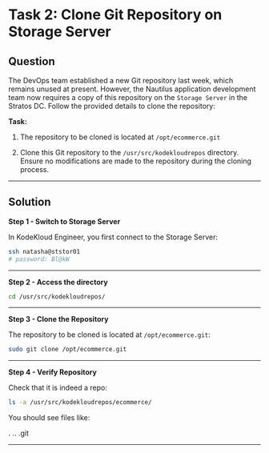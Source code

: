 # Task 2: Clone Git Repository on Storage Server

## Question

The DevOps team established a new Git repository last week, which remains unused at present. However, the Nautilus application development team now requires a copy of this repository on the `Storage Server` in the Stratos DC. Follow the provided details to clone the repository:

**Task:**

1. The repository to be cloned is located at `/opt/ecommerce.git`

2. Clone this Git repository to the `/usr/src/kodekloudrepos` directory. Ensure no modifications are made to the repository during the cloning process.

---

## Solution


**Step 1 - Switch to Storage Server**

In KodeKloud Engineer, you first connect to the Storage Server:

```bash
ssh natasha@ststor01
# password: Bl@kW
```

---

**Step 2 - Access the directory**

```bash
cd /usr/src/kodekloudrepos/
```

---

**Step 3 - Clone the Repository**

The repository to be cloned is located at `/opt/ecommerce.git`:

```bash
sudo git clone /opt/ecommerce.git
```

---

**Step 4 - Verify Repository**

Check that it is indeed a repo:

```bash
ls -a /usr/src/kodekloudrepos/ecommerce/
```

You should see files like:

.  ..  .git

---
